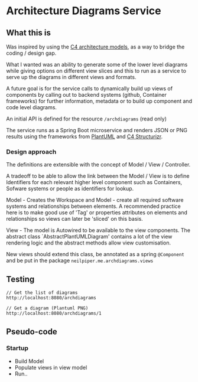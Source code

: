 # Architecture Diagrams Service

## What this is

Was inspired by using the [C4 architecture models](https://c4model.com/), as a way to bridge the coding / design gap.

What I wanted was an ability to generate some of the lower level diagrams while giving options on different view slices and this to run as a service to serve up the diagrams in different views and formats.

A future goal is for the service calls to dynamically build up views of components by calling out to backend systems (github, Container frameworks) for further information, metadata or to build up component and code level diagrams.

An initial API is defined for the resource `/archdiagrams` (read only)

The service runs as a Spring Boot microservice and renders JSON or PNG results using the frameworks from [PlantUML](http://plantuml.com/api) and [C4 Structurizr](https://github.com/structurizr/java).


### Design approach

The definitions are extensible with the concept of Model / View / Controller.

A tradeoff to be able to allow the link between the Model / View is to define Identifiers for each relevant higher level component such as Containers, Sofware systems or people as identifiers for lookup.

Model - Creates the Workspace and Model  - create all required software systems and relationships between elements.  A recommended practice here is to make good use of 'Tag' or properties attributes on elements and relationships so views can later be 'sliced' on this basis.

View - The model is Autowired to be available to the view components.
The abstract class `AbstractPlantUMLDiagram' contains a lot of the view rendering logic and the abstract methods allow view customisation.

New views should extend this class, be annotated as a spring `@Component` and be put in the package `neilpiper.me.archdiagrams.views`


## Testing


```
// Get the list of diagrams
http://localhost:8080/archdiagrams

// Get a diagram (Plantuml PNG)
http://localhost:8080/archdiagrams/1
```

## Pseudo-code

### Startup

 * Build Model
 * Populate views in view model
 * Run..
 
 
